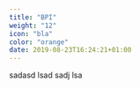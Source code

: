 ```yaml
---
title: "BPI"
weight: "12"
icon: "bla"
color: "orange"
date: 2019-08-23T16:24:21+01:00
---
```

sadasd lsad sadj lsa